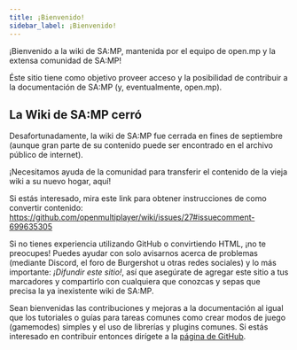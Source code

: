 ```yaml
---
title: ¡Bienvenido!
sidebar_label: ¡Bienvenido!
---
```


¡Bienvenido a la wiki de SA:MP, mantenida por el equipo de open.mp y la extensa comunidad de SA:MP!

Éste sitio tiene como objetivo proveer acceso y la posibilidad de contribuir a la documentación de SA:MP (y, eventualmente, open.mp).

## La Wiki de SA:MP cerró

Desafortunadamente, la wiki de SA:MP fue cerrada en fines de septiembre (aunque gran parte de su contenido puede ser encontrado en el archivo público de internet).

¡Necesitamos ayuda de la comunidad para transferir el contenido de la vieja wiki a su nuevo hogar, aquí!

Si estás interesado, mira este link para obtener instrucciones de como convertir contenido: https://github.com/openmultiplayer/wiki/issues/27#issuecomment-699635305

Si no tienes experiencia utilizando GitHub o convirtiendo HTML, ¡no te preocupes! Puedes ayudar con solo avisarnos acerca de problemas (mediante Discord, el foro de Burgershot u otras redes sociales) y lo más importante: _¡Difundir este sitio!_, así que asegúrate de agregar este sitio a tus marcadores y compartirlo con cualquiera que conozcas y sepas que precisa la ya inexistente wiki de SA:MP.

Sean bienvenidas las contribuciones y mejoras a la documentación al igual que los tutoriales o guías para tareas comunes como crear modos de juego (gamemodes) simples y el uso de librerías y plugins comunes. Si estás interesado en contribuir entonces dirígete a la [página de GitHub](https://github.com/openmultiplayer/web).
